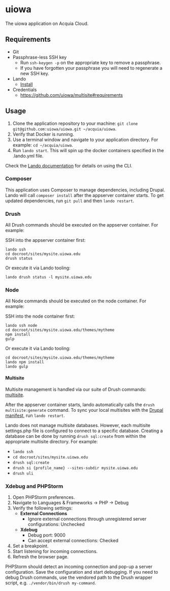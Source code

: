 # uiowa
The uiowa application on Acquia Cloud.

## Requirements
- Git
- Passphrase-less SSH key
    - Run `ssh-keygen -p` on the appropriate key to remove a passphrase.
    - If you have forgotten your passphrase you will need to regenerate a new SSH key.
- Lando
    - [Install](https://docs.devwithlando.io/installation/installing.html)
- Credentials
    - https://github.com/uiowa/multisite#requirements

## Usage
1) Clone the application repository to your machine: `git clone git@github.com:uiowa/uiowa.git ~/acquia/uiowa`.
2) Verify that Docker is running.
3) Use a terminal window and navigate to your application directory. For example: `cd ~/acquia/uiowa`.
4) Run `lando start`. This will spin up the docker containers specified in the .lando.yml file.
 
Check the [Lando documentation](https://docs.devwithlando.io/cli/usage.html) for details on using the CLI.

### Composer
This application uses Composer to manage dependencies, including Drupal. Lando will call `composer install` after the
appserver container starts. To get updated dependencies, run `git pull` and then `lando restart`.

### Drush
All Drush commands should be executed on the appserver container. For example:

SSH into the appserver container first:
```
lando ssh
cd docroot/sites/mysite.uiowa.edu
drush status
```

Or execute it via Lando tooling:
```
lando drush status -l mysite.uiowa.edu
```

### Node
All Node commands should be executed on the node container. For example:

SSH into the node container first:
```
lando ssh node
cd docroot/sites/mysite.uiowa.edu/themes/mytheme
npm install
gulp
```

Or execute it via Lando tooling:
```
cd docroot/sites/mysite.uiowa.edu/themes/mytheme
lando npm install
lando gulp
```

#### Multisite
Multisite management is handled via our suite of Drush commands: [multisite](https://github.com/uiowa/multisite). 

After the appserver container starts, lando automatically calls the `drush multisite:generate` command. To sync your
local multisites with the [Drupal manifest](https://github.com/uiowa/drupal-manifest), run `lando restart`.

Lando does not manage multisite databases. However, each multisite settings.php file is configured to connect to a 
specific database. Creating a database can be done by running `drush sql:create` from within the appropriate 
multisite directory. For example:

- `lando ssh`
- `cd docroot/sites/mysite.uiowa.edu`
- `drush sql:create`
- `drush si {profile_name} --sites-subdir mysite.uiowa.edu`
- `drush uli`

### Xdebug and PHPStorm
1) Open PHPStorm preferences.
2) Navigate to Languages & Frameworks -> PHP -> Debug
3) Verify the following settings:
   - **External Connections**
     - Ignore external connections through unregistered server configurations: Unchecked
   - **Xdebug**
     - Debug port: 9000
     - Can accept external connections: Checked
4) Set a breakpoint.
5) Start listening for incoming connections.
6) Refresh the browser page.

PHPStorm should detect an incoming connection and pop-up a server configuration. Save the configuration and start
debugging. If you need to debug Drush commands, use the vendored path to the Drush wrapper script, e.g. `./vendor/bin/drush my-command`.
